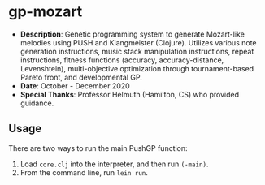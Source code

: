 # gp-mozart
* **Description**: Genetic programming system to generate Mozart-like melodies using PUSH and Klangmeister (Clojure). Utilizes various note generation instructions, music stack manipulation instructions, repeat instructions, fitness functions (accuracy, accuracy-distance, Levenshtein), multi-objective optimization through tournament-based Pareto front, and developmental GP.
* **Date**: October - December 2020
* **Special Thanks**: Professor Helmuth (Hamilton, CS) who provided guidance.

## Usage

There are two ways to run the main PushGP function:

1. Load `core.clj` into the interpreter, and then run `(-main)`.
2. From the command line, run `lein run`.
